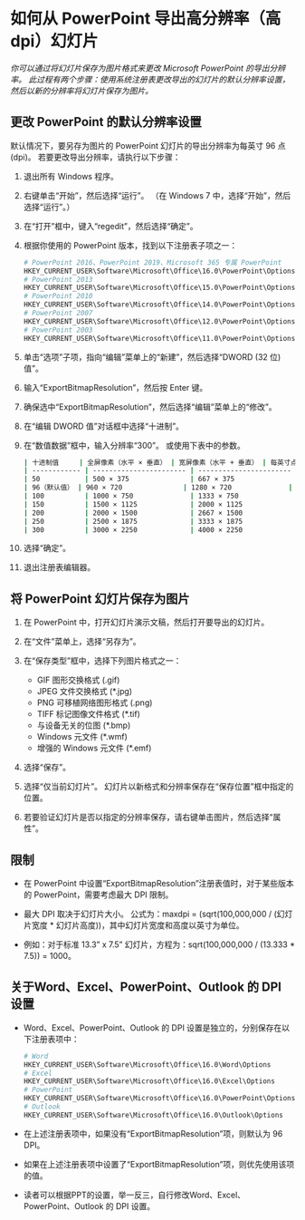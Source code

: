# 如何从 PowerPoint 导出高分辨率（高 dpi）幻灯片

*你可以通过将幻灯片保存为图片格式来更改 Microsoft PowerPoint 的导出分辨率。 此过程有两个步骤：使用系统注册表更改导出的幻灯片的默认分辨率设置，然后以新的分辨率将幻灯片保存为图片。*

## 更改 PowerPoint 的默认分辨率设置

默认情况下，要另存为图片的 PowerPoint 幻灯片的导出分辨率为每英寸 96 点 (dpi)。 若要更改导出分辨率，请执行以下步骤：

1. 退出所有 Windows 程序。

2. 右键单击“开始”，然后选择“运行”。 （在 Windows 7 中，选择“开始”，然后选择“运行”。）

3. 在“打开”框中，键入“regedit”，然后选择“确定”。

4. 根据你使用的 PowerPoint 版本，找到以下注册表子项之一：

    ```bash
    # PowerPoint 2016、PowerPoint 2019、Microsoft 365 专属 PowerPoint
    HKEY_CURRENT_USER\Software\Microsoft\Office\16.0\PowerPoint\Options
    # PowerPoint 2013
    HKEY_CURRENT_USER\Software\Microsoft\Office\15.0\PowerPoint\Options
    # PowerPoint 2010
    HKEY_CURRENT_USER\Software\Microsoft\Office\14.0\PowerPoint\Options
    # PowerPoint 2007
    HKEY_CURRENT_USER\Software\Microsoft\Office\12.0\PowerPoint\Options
    # PowerPoint 2003
    HKEY_CURRENT_USER\Software\Microsoft\Office\11.0\PowerPoint\Options
    ```

5. 单击“选项”子项，指向“编辑”菜单上的“新建”，然后选择“DWORD (32 位)值”。

6. 输入“ExportBitmapResolution”，然后按 Enter 键。

7. 确保选中“ExportBitmapResolution”，然后选择“编辑”菜单上的“修改”。

8. 在“编辑 DWORD 值”对话框中选择“十进制”。

9. 在“数值数据”框中，输入分辨率“300”。 或使用下表中的参数。

    ```bash
    | 十进制值     | 全屏像素（水平 × 垂直） | 宽屏像素（水平 + 垂直） | 每英寸点数（水平和垂直） |
    | ------------ | ----------------------- | ----------------------- | ------------------------ |
    | 50           | 500 × 375               | 667 × 375               | 50 dpi                   |
    | 96（默认值） | 960 × 720               | 1280 × 720              | 96 dpi                   |
    | 100          | 1000 × 750              | 1333 × 750              | 100 dpi                  |
    | 150          | 1500 × 1125             | 2000 × 1125             | 150 dpi                  |
    | 200          | 2000 × 1500             | 2667 × 1500             | 200 dpi                  |
    | 250          | 2500 × 1875             | 3333 × 1875             | 250 dpi                  |
    | 300          | 3000 × 2250             | 4000 × 2250             | 300 dpi                  |
    ```

10. 选择“确定”。

11. 退出注册表编辑器。

## 将 PowerPoint 幻灯片保存为图片

1. 在 PowerPoint 中，打开幻灯片演示文稿，然后打开要导出的幻灯片。

2. 在“文件”菜单上，选择“另存为”。

3. 在“保存类型”框中，选择下列图片格式之一：

   * GIF 图形交换格式 (.gif)
   * JPEG 文件交换格式 (*.jpg)
   * PNG 可移植网络图形格式 (.png)
   * TIFF 标记图像文件格式 (*.tif)
   * 与设备无关的位图 (*.bmp)
   * Windows 元文件 (*.wmf)
   * 增强的 Windows 元文件 (*.emf)

4. 选择“保存”。

5. 选择“仅当前幻灯片”。 幻灯片以新格式和分辨率保存在“保存位置”框中指定的位置。

6. 若要验证幻灯片是否以指定的分辨率保存，请右键单击图片，然后选择“属性”。

## 限制

* 在 PowerPoint 中设置“ExportBitmapResolution”注册表值时，对于某些版本的 PowerPoint，需要考虑最大 DPI 限制。

* 最大 DPI 取决于幻灯片大小。 公式为：maxdpi = (sqrt(100,000,000 / (幻灯片宽度 * 幻灯片高度))，其中幻灯片宽度和高度以英寸为单位。

* 例如：对于标准 13.3” x 7.5” 幻灯片，方程为：sqrt(100,000,000 / (13.333 * 7.5)) = 1000。

## 关于Word、Excel、PowerPoint、Outlook 的 DPI 设置

* Word、Excel、PowerPoint、Outlook 的 DPI 设置是独立的，分别保存在以下注册表项中：

  ```bash
  # Word
  HKEY_CURRENT_USER\Software\Microsoft\Office\16.0\Word\Options
  # Excel
  HKEY_CURRENT_USER\Software\Microsoft\Office\16.0\Excel\Options
  # PowerPoint
  HKEY_CURRENT_USER\Software\Microsoft\Office\16.0\PowerPoint\Options
  # Outlook
  HKEY_CURRENT_USER\Software\Microsoft\Office\16.0\Outlook\Options
  ```

* 在上述注册表项中，如果没有“ExportBitmapResolution”项，则默认为 96 DPI。

* 如果在上述注册表项中设置了“ExportBitmapResolution”项，则优先使用该项的值。

* 读者可以根据PPT的设置，举一反三，自行修改Word、Excel、PowerPoint、Outlook 的 DPI 设置。
